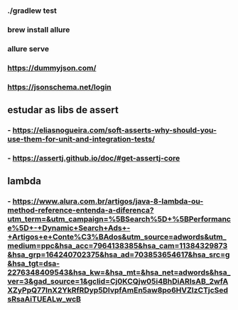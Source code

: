 ### ./gradlew test

### brew install allure
### allure serve

### https://dummyjson.com/
### https://jsonschema.net/login


## estudar as libs de assert
### - https://eliasnogueira.com/soft-asserts-why-should-you-use-them-for-unit-and-integration-tests/
### - https://assertj.github.io/doc/#get-assertj-core

## lambda
### - https://www.alura.com.br/artigos/java-8-lambda-ou-method-reference-entenda-a-diferenca?utm_term=&utm_campaign=%5BSearch%5D+%5BPerformance%5D+-+Dynamic+Search+Ads+-+Artigos+e+Conte%C3%BAdos&utm_source=adwords&utm_medium=ppc&hsa_acc=7964138385&hsa_cam=11384329873&hsa_grp=164240702375&hsa_ad=703853654617&hsa_src=g&hsa_tgt=dsa-2276348409543&hsa_kw=&hsa_mt=&hsa_net=adwords&hsa_ver=3&gad_source=1&gclid=Cj0KCQjw05i4BhDiARIsAB_2wfAXZyPpQ77InX2YkRfRDyp5DlvpfAmEn5aw8po6HVZIzCTjcSedsRsaAiTUEALw_wcB
